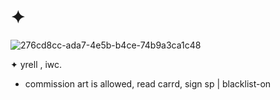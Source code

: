 # ✦ 

![276cd8cc-ada7-4e5b-b4ce-74b9a3ca1c48](https://github.com/user-attachments/assets/cdd57416-fd8e-405e-a61d-90b720282acb)
         
✦ yrell , iwc. 
- commission art is allowed, read carrd, sign sp | blacklist-on
